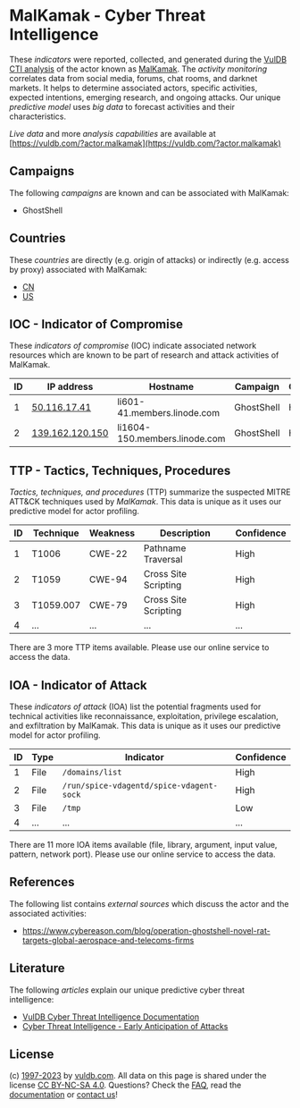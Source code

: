 # MalKamak - Cyber Threat Intelligence

These _indicators_ were reported, collected, and generated during the [VulDB CTI analysis](https://vuldb.com/?kb.cti) of the actor known as [MalKamak](https://vuldb.com/?actor.malkamak). The _activity monitoring_ correlates data from social media, forums, chat rooms, and darknet markets. It helps to determine associated actors, specific activities, expected intentions, emerging research, and ongoing attacks. Our unique _predictive model_ uses _big data_ to forecast activities and their characteristics.

_Live data_ and more _analysis capabilities_ are available at [https://vuldb.com/?actor.malkamak](https://vuldb.com/?actor.malkamak)

## Campaigns

The following _campaigns_ are known and can be associated with MalKamak:

* GhostShell

## Countries

These _countries_ are directly (e.g. origin of attacks) or indirectly (e.g. access by proxy) associated with MalKamak:

* [CN](https://vuldb.com/?country.cn)
* [US](https://vuldb.com/?country.us)

## IOC - Indicator of Compromise

These _indicators of compromise_ (IOC) indicate associated network resources which are known to be part of research and attack activities of MalKamak.

ID | IP address | Hostname | Campaign | Confidence
-- | ---------- | -------- | -------- | ----------
1 | [50.116.17.41](https://vuldb.com/?ip.50.116.17.41) | li601-41.members.linode.com | GhostShell | High
2 | [139.162.120.150](https://vuldb.com/?ip.139.162.120.150) | li1604-150.members.linode.com | GhostShell | High

## TTP - Tactics, Techniques, Procedures

_Tactics, techniques, and procedures_ (TTP) summarize the suspected MITRE ATT&CK techniques used by _MalKamak_. This data is unique as it uses our predictive model for actor profiling.

ID | Technique | Weakness | Description | Confidence
-- | --------- | -------- | ----------- | ----------
1 | T1006 | CWE-22 | Pathname Traversal | High
2 | T1059 | CWE-94 | Cross Site Scripting | High
3 | T1059.007 | CWE-79 | Cross Site Scripting | High
4 | ... | ... | ... | ...

There are 3 more TTP items available. Please use our online service to access the data.

## IOA - Indicator of Attack

These _indicators of attack_ (IOA) list the potential fragments used for technical activities like reconnaissance, exploitation, privilege escalation, and exfiltration by MalKamak. This data is unique as it uses our predictive model for actor profiling.

ID | Type | Indicator | Confidence
-- | ---- | --------- | ----------
1 | File | `/domains/list` | High
2 | File | `/run/spice-vdagentd/spice-vdagent-sock` | High
3 | File | `/tmp` | Low
4 | ... | ... | ...

There are 11 more IOA items available (file, library, argument, input value, pattern, network port). Please use our online service to access the data.

## References

The following list contains _external sources_ which discuss the actor and the associated activities:

* https://www.cybereason.com/blog/operation-ghostshell-novel-rat-targets-global-aerospace-and-telecoms-firms

## Literature

The following _articles_ explain our unique predictive cyber threat intelligence:

* [VulDB Cyber Threat Intelligence Documentation](https://vuldb.com/?kb.cti)
* [Cyber Threat Intelligence - Early Anticipation of Attacks](https://www.scip.ch/en/?labs.20201022)

## License

(c) [1997-2023](https://vuldb.com/?kb.changelog) by [vuldb.com](https://vuldb.com/?kb.about). All data on this page is shared under the license [CC BY-NC-SA 4.0](https://creativecommons.org/licenses/by-nc-sa/4.0/). Questions? Check the [FAQ](https://vuldb.com/?kb.faq), read the [documentation](https://vuldb.com/?kb) or [contact us](https://vuldb.com/?contact)!
